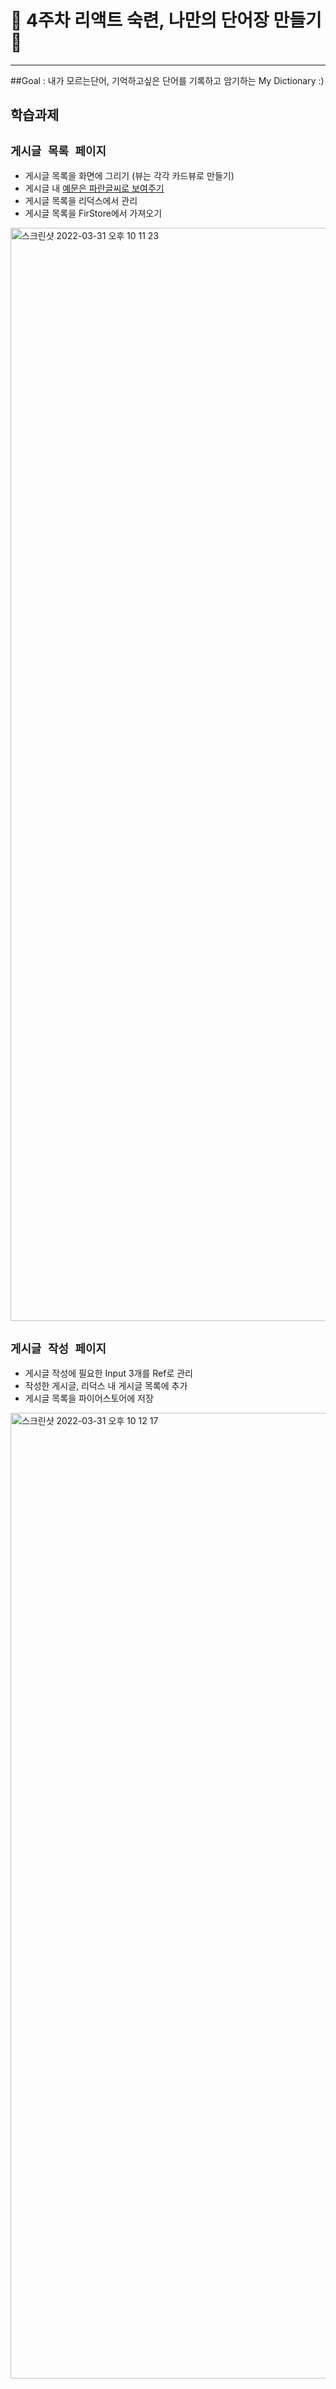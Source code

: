 # 🔖 4주차 리액트 숙련, 나만의 단어장 만들기 🔖

---

##Goal : 내가 모르는단어, 기억하고싶은 단어를 기록하고 암기하는 My Dictionary :)

## 학습과제

## `게시글 목록 페이지`

- 게시글 목록을 화면에 그리기 (뷰는 각각 카드뷰로 만들기)
- 게시글 내 [예문은 파란글씨로 보여주기](http://localhost:3000)
- 게시글 목록을 리덕스에서 관리
- 게시글 목록을 FirStore에서 가져오기

<img width="1749" alt="스크린샷 2022-03-31 오후 10 11 23" src="https://user-images.githubusercontent.com/89297158/161062546-4fc037b6-5b6b-4f78-93a7-b9b443a209f0.png">

## `게시글 작성 페이지`

- 게시글 작성에 필요한 Input 3개를 Ref로 관리
- 작성한 게시글, 리덕스 내 게시글 목록에 추가
- 게시글 목록을 파이어스토어에 저장

<img width="1545" alt="스크린샷 2022-03-31 오후 10 12 17" src="https://user-images.githubusercontent.com/89297158/161062754-188225e1-a705-49ba-9265-c805b5878f40.png">
